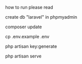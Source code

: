 how to run please read

create db "laravel" in phpmyadmin



composer update

cp .env.example .env

php artisan key:generate

php artisan serve	
